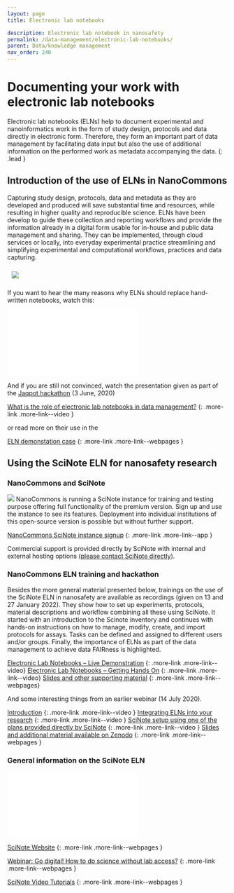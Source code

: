 ```yaml
---
layout: page
title: Electronic lab notebooks

description: Electronic lab notebook in nanosafety
permalink: /data-management/electronic-lab-notebooks/
parent: Data/knowledge management
nav_order: 240
---
```


#  Documenting your work with electronic lab notebooks

Electronic lab notebooks (ELNs) help to document experimental and nanoinformatics work in the form of study design, protocols and data directly in electronic form. Therefore, they form an important part of data management by facilitating data input but also the use of additional information on the performed work as metadata accompanying the data.
{: .lead }

## Introduction of the use of ELNs in NanoCommons
Capturing study design, protocols, data and metadata as they are developed and produced will save substantial time and resources, while resulting in higher quality and reproducible science. ELNs have been develop to guide these collection and reporting workflows and provide the information already in a digital form usable for in-house and public data management and sharing. They can be implemented, through cloud services or locally, into everyday experimental practice streamlining and simplifying experimental and computational workflows, practices and data capturing.

<img src="{{site.baseurl}}/images/data-management/ELN-hackathon.JPG" style="padding: 10px;">

If you want to hear the many reasons why ELNs should replace hand-written notebooks, watch this:

<iframe src="//www.youtube.com/embed/FWbkDrVbg6M" frameborder="0" allowfullscreen="allowfullscreen">&nbsp;</iframe>

And if you are still not convinced, watch the presentation given as part of the [Jaqpot hackathon](https://zenodo.org/record/3908229) (3 June, 2020)

[What is the role of electronic lab notebooks in data management?](https://www.youtube.com/watch?v=tM814yEukfA)
{: .more-link .more-link--video }

or read more on their use in the 

[ELN demonstation case]({{site.baseurl}}/demonstration-cases/ELN-demonstration-case/)
{: .more-link .more-link--webpages }

## Using the SciNote ELN for nanosafety research

### NanoCommons and SciNote

<img src="{{site.baseurl}}/images/data-management/nanocommons-scinote.jpg" class="image--right">
NanoCommons is running a SciNote instance for training and testing purpose offering full functionality of the premium version. Sign up and use the instance to see its features. Deployment into individual institutions of this open-source version is possible but without further support. 

[NanoCommons SciNote instance signup](https://scinote.sevenpastnine.com/)
{: .more-link .more-link--app }

Commercial support is provided directly by SciNote with internal and external hosting options ([please contact SciNote directly](https://www.scinote.net/premium/)).

### NanoCommons ELN training and hackathon
Besides the more general material presented below, trainings on the use of the SciNote ELN in nanosafety are available as recordings (given on 13 and 27 January 2022). They show how to set up experiments, protocols, material descriptions and workflow combining all these using SciNote. It started with an introduction to the Scinote inventory and continues with hands-on instructions on how to manage, modify, create, and import protocols for assays. Tasks can be defined and assigned to different users and/or groups. Finally, the importance of ELNs as part of the data management to achieve data FAIRness is highlighted. 

[Electronic Lab Notebooks – Live Demonstration](https://www.youtube.com/watch?v=TrqAOfm1SjY)
{: .more-link .more-link--video}
[Electronic Lab Notebooks – Getting Hands On](https://www.youtube.com/watch?v=MilbZJ3I61U)
{: .more-link .more-link--video}
[Slides and other supporting material](https://zenodo.org/record/5846520)
{: .more-link .more-link--webpages}

And some interesting things from an earlier webinar (14 July 2020). 

[Introduction](https://www.youtube.com/watch?v=mxGlvWzFnHI&ab_channel=NanoCommons)
{: .more-link .more-link--video }
[Integrating ELNs into your research](https://www.youtube.com/watch?v=mvIDkERUeHM&ab_channel=NanoCommons)
{: .more-link .more-link--video }
[SciNote setup using one of the plans provided directly by SciNote](https://www.youtube.com/watch?v=7yhdrG4coo0&ab_channel=NanoCommons)
{: .more-link .more-link--video }
[Slides and additional material available on Zenodo](https://zenodo.org/record/4518805)
{: .more-link .more-link--webpages }

### General information on the SciNote ELN
<iframe src="//www.youtube.com/embed/NWhsjR_qap4" frameborder="0" allowfullscreen="allowfullscreen">&nbsp;</iframe>

[SciNote Website](https://www.scinote.net/)
{: .more-link .more-link--webpages }

[Webinar: Go digital! How to do science without lab access?](https://www.scinote.net/webinars/go-digital-how-to-do-science-without-lab-access/)
{: .more-link .more-link--webpages }

[SciNote Video Tutorials](https://www.scinote.net/tutorials/)
{: .more-link .more-link--webpages }
